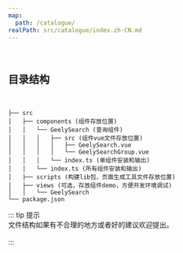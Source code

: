 ```yaml
---
map:
  path: /catalogue/
realPath: src/catalogue/index.zh-CN.md
---
```

<br>

## 目录结构

<br>

```
├── src
│   ├── components (组件存放位置)
│   │   └── GeelySearch (查询组件)
│   │   │   ├── src (组件vue文件存放位置)
│   │   │   │   ├── GeelySearch.vue
│   │   │   │   └── GeelySearchGroup.vue
│   │   │   └── index.ts (单组件安装和输出)
│   │   └── index.ts (所有组件安装和输出)
│   ├── scripts (构建lib包，页面生成工具文件存放位置)
│   ├── views (可选，存放组件demo，方便开发环境调试)
│   │   └── GeelySearch
└── package.json

```

::: tip 提示
<br>
文件结构如果有不合理的地方或者好的建议欢迎提出。
<br>
<br>
:::

